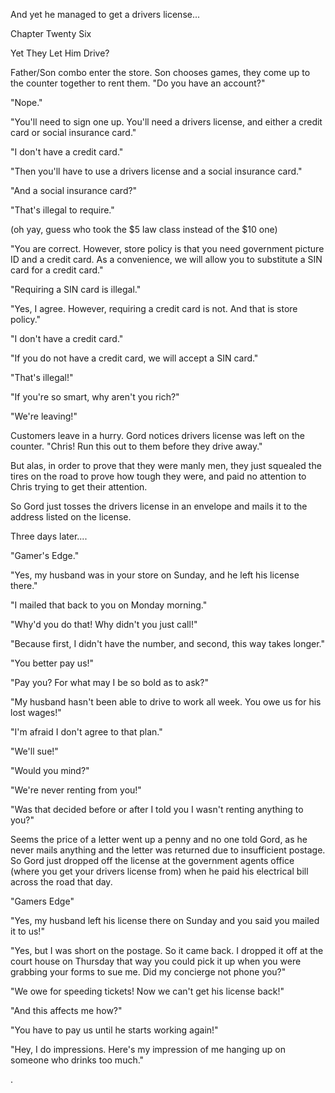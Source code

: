
 

 

 

 

 

 

 

 

 

 




And yet he managed to get a drivers license... 




 








Chapter Twenty Six


Yet They Let Him Drive?

Father/Son combo enter the store.  Son chooses games, they come up to the counter together to rent them.
"Do you have an account?"

"Nope."

"You'll need to sign one up.  You'll need a drivers license, and either a credit card or social insurance card."

"I don't have a credit card."

"Then you'll have to use a drivers license and a social insurance card."

<Customer places drivers license on the counter.  Gord enters info into the computer>

"And a social insurance card?"

"That's illegal to require."

(oh yay, guess who took the $5 law class instead of the $10 one)

"You are correct.  However, store policy is that you need government picture ID and a credit card.  As a convenience, we will allow you to substitute a SIN card for a credit card."

"Requiring a SIN card is illegal."

"Yes, I agree.  However, requiring a credit card is not.  And that is store policy."

"I don't have a credit card."

"If you do not have a credit card, we will accept a SIN card."

"That's illegal!"

"If you're so smart, why aren't you rich?"

"We're leaving!"

Customers leave in a hurry.  Gord notices drivers license was left on the counter.  "Chris!  Run this out to them before they drive away."

But alas, in order to prove that they were manly men, they just squealed the tires on the road to prove how tough they were, and paid no attention to Chris trying to get their attention.

So Gord just tosses the drivers license in an envelope and mails it to the address listed on the license.

Three days later....

<Ring>

"Gamer's Edge."

"Yes, my husband was in your store on Sunday, and he left his license there."

"I mailed that back to you on Monday morning."

"Why'd you do that!  Why didn't you just call!"

"Because first, I didn't have the number, and second, this way takes longer."

"You better pay us!"

"Pay you?  For what may I be so bold as to ask?"

"My husband hasn't been able to drive to work all week.  You owe us for his lost wages!"

"I'm afraid I don't agree to that plan."

"We'll sue!"

"Would you mind?"

"We're never renting from you!"

"Was that decided before or after I told you I wasn't renting anything to you?"

<click>

<next day>

Seems the price of a letter went up a penny and no one told Gord, as he never mails anything and the letter was returned due to insufficient postage.  So Gord just dropped off the license at the government agents office (where you get your drivers license from) when he paid his electrical bill across the road that day.

<Saturday>

<Ring>

"Gamers Edge"

"Yes, my husband left his license there on Sunday and you said you mailed it to us!"

"Yes, but I was short on the postage.  So it came back.  I dropped it off at the court house on Thursday that way you could pick it up when you were grabbing your forms to sue me.  Did my concierge not phone you?"

"We owe for speeding tickets!  Now we can't get his license back!"

"And this affects me how?"

"You have to pay us until he starts working again!"

"Hey, I do impressions.  Here's my impression of me hanging up on someone who drinks too much."

<click>

 
 

.


 

 

 
 